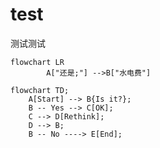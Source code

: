 # test
测试测试

```mermaid
flowchart LR
        A["还是;"] -->B["水电费"]

```

```mermaid
flowchart TD;
    A[Start] --> B{Is it?};
    B -- Yes --> C[OK];
    C --> D[Rethink];
    D --> B;
    B -- No ----> E[End];
```
